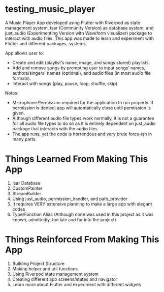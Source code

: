 # testing_music_player

A Music Player App developed using Flutter with Riverpod as state management system, Isar (Community Version) as database system, and just_audio (Experimenting Version with Waveform visualizer) package to interact with audio files.
This app was made to learn and experiment with Flutter and different packages, systems.

App allows user to:
- Create and edit (playlist's name, image, and songs stored) playlists.
- Add and remove songs by prompting user to input songs' names, authors/singers' names (optional), and audio files (in most audio file formats).
- Interact with songs (play, pause, loop, shuffle, skip).

Notes:
- Microphone Permission required for the application to run properly. If permission is denied, app will automatically close until permission is given.
- Although different audio file types work normally, it is not a guarantee for all audio file types to do so as it is entirely dependent on just_audio package that interacts with the audio files.
- The app runs, yet the code is horrendous and very brute force-ish in many parts.

# Things Learned From Making This App

1. Isar Database
2. CustomPainter
3. StreamBuilder
4. Using just_audio, permission_handler, and path_provider
5. It requires VERY extensive planning to make a large app with elegant codes 
6. Type/Function Alias (Although none was used in this project as it was known, admittedly, too late and far into the project)

# Things Reinforced From Making This App

1. Building Project Structure
2. Making helper and util functions
3. Using Riverpod state management system
4. Creating different app screens/states and navigator
5. Learn more about Flutter and experiment with different widgets 

